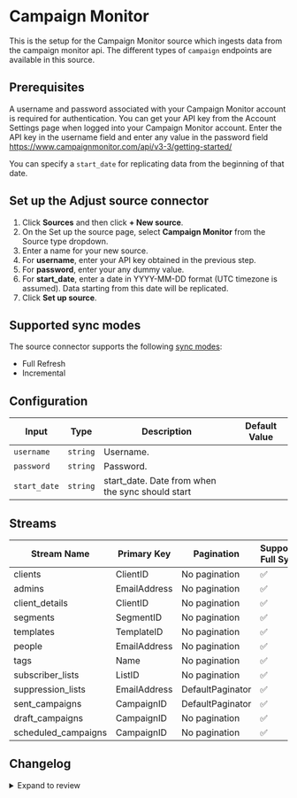 # Campaign Monitor

This is the setup for the Campaign Monitor source which ingests data from the campaign monitor api.
The different types of `campaign` endpoints are available in this source.

## Prerequisites

A username and password associated with your Campaign Monitor account is required for authentication.
You can get your API key from the Account Settings page when logged into your Campaign Monitor account. 
Enter the API key in the username field and enter any value in the password field https://www.campaignmonitor.com/api/v3-3/getting-started/ 

You can specify a `start_date` for replicating data from the beginning of that date.

## Set up the Adjust source connector

1. Click **Sources** and then click **+ New source**.
2. On the Set up the source page, select **Campaign Monitor** from the Source type dropdown.
3. Enter a name for your new source.
4. For **username**, enter your API key obtained in the previous step.
5. For **password**, enter your any dummy value.
6. For **start_date**, enter a date in YYYY-MM-DD format (UTC timezone is assumed). Data starting from this date will be replicated.
8. Click **Set up source**.

## Supported sync modes

The source connector supports the following [sync modes](https://docs.airbyte.com/cloud/core-concepts#connection-sync-modes):

- Full Refresh
- Incremental

## Configuration

| Input | Type | Description | Default Value |
|-------|------|-------------|---------------|
| `username` | `string` | Username.  |  |
| `password` | `string` | Password.  |  |
| `start_date` | `string` | start_date. Date from when the sync should start |  |

## Streams
| Stream Name | Primary Key | Pagination | Supports Full Sync | Supports Incremental |
|-------------|-------------|------------|---------------------|----------------------|
| clients | ClientID | No pagination | ✅ |  ❌  |
| admins | EmailAddress | No pagination | ✅ |  ❌  |
| client_details | ClientID | No pagination | ✅ |  ❌  |
| segments | SegmentID | No pagination | ✅ |  ❌  |
| templates | TemplateID | No pagination | ✅ |  ❌  |
| people | EmailAddress | No pagination | ✅ |  ❌  |
| tags | Name | No pagination | ✅ |  ❌  |
| subscriber_lists | ListID | No pagination | ✅ |  ❌  |
| suppression_lists | EmailAddress | DefaultPaginator | ✅ |  ❌  |
| sent_campaigns | CampaignID | DefaultPaginator | ✅ |  ✅  |
| draft_campaigns | CampaignID | No pagination | ✅ |  ❌  |
| scheduled_campaigns | CampaignID  | No pagination | ✅ |  ❌  |

## Changelog

<details>
  <summary>Expand to review</summary>

| Version          | Date              | Pull Request | Subject        |
|------------------|-------------------|--------------|----------------|
| 0.0.2 | 2024-10-28 | [47643](https://github.com/airbytehq/airbyte/pull/47643) | Update dependencies |
| 0.0.1 | 2024-10-05 | | Initial release by [@aazam-gh](https://github.com/aazam-gh) via Connector Builder |

</details>
